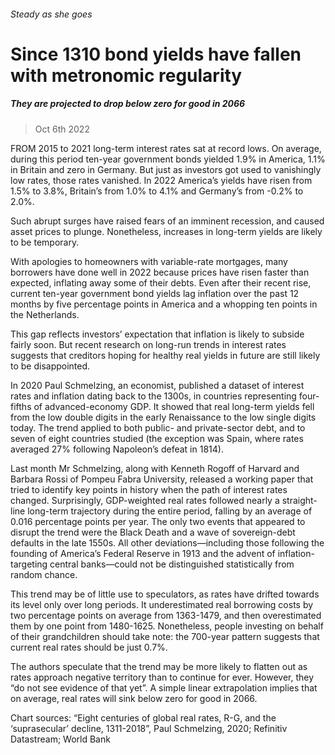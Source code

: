 ###### Steady as she goes
# Since 1310 bond yields have fallen with metronomic regularity 
##### They are projected to drop below zero for good in 2066 
> Oct 6th 2022 


FROM 2015 to 2021 long-term interest rates sat at record lows. On average, during this period ten-year government bonds yielded 1.9% in America, 1.1% in Britain and zero in Germany. But just as investors got used to vanishingly low rates, those rates vanished. In 2022 America’s yields have risen from 1.5% to 3.8%, Britain’s from 1.0% to 4.1% and Germany’s from -0.2% to 2.0%.
Such abrupt surges have raised fears of an imminent recession, and caused asset prices to plunge. Nonetheless, increases in long-term yields are likely to be temporary.
With apologies to homeowners with variable-rate mortgages, many borrowers have done well in 2022 because prices have risen faster than expected, inflating away some of their debts. Even after their recent rise, current ten-year government bond yields lag inflation over the past 12 months by five percentage points in America and a whopping ten points in the Netherlands.
This gap reflects investors’ expectation that inflation is likely to subside fairly soon. But recent research on long-run trends in interest rates suggests that creditors hoping for healthy real yields in future are still likely to be disappointed.


In 2020 Paul Schmelzing, an economist, published a dataset of interest rates and inflation dating back to the 1300s, in countries representing four-fifths of advanced-economy GDP. It showed that real long-term yields fell from the low double digits in the early Renaissance to the low single digits today. The trend applied to both public- and private-sector debt, and to seven of eight countries studied (the exception was Spain, where rates averaged 27% following Napoleon’s defeat in 1814).
Last month Mr Schmelzing, along with Kenneth Rogoff of Harvard and Barbara Rossi of Pompeu Fabra University, released a working paper that tried to identify key points in history when the path of interest rates changed. Surprisingly, GDP-weighted real rates followed nearly a straight-line long-term trajectory during the entire period, falling by an average of 0.016 percentage points per year. The only two events that appeared to disrupt the trend were the Black Death and a wave of sovereign-debt defaults in the late 1550s. All other deviations—including those following the founding of America’s Federal Reserve in 1913 and the advent of inflation-targeting central banks—could not be distinguished statistically from random chance.
This trend may be of little use to speculators, as rates have drifted towards its level only over long periods. It underestimated real borrowing costs by two percentage points on average from 1363-1479, and then overestimated them by one point from 1480-1625. Nonetheless, people investing on behalf of their grandchildren should take note: the 700-year pattern suggests that current real rates should be just 0.7%.
The authors speculate that the trend may be more likely to flatten out as rates approach negative territory than to continue for ever. However, they “do not see evidence of that yet”. A simple linear extrapolation implies that on average, real rates will sink below zero for good in 2066.
Chart sources: “Eight centuries of global real rates, R-G, and the ‘suprasecular’ decline, 1311-2018”, Paul Schmelzing, 2020; Refinitiv Datastream; World Bank
